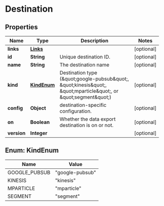 
# Destination

## Properties
Name | Type | Description | Notes
------------ | ------------- | ------------- | -------------
**links** | [**Links**](Links.md) |  |  [optional]
**id** | **String** | Unique destination ID. |  [optional]
**name** | **String** | The destination name |  [optional]
**kind** | [**KindEnum**](#KindEnum) | Destination type (\&quot;google-pubsub\&quot;, \&quot;kinesis\&quot;, \&quot;mparticle\&quot;, or \&quot;segment\&quot;) |  [optional]
**config** | **Object** | destination-specific configuration. |  [optional]
**on** | **Boolean** | Whether the data export destination is on or not. |  [optional]
**version** | **Integer** |  |  [optional]


<a name="KindEnum"></a>
## Enum: KindEnum
Name | Value
---- | -----
GOOGLE_PUBSUB | &quot;google-pubsub&quot;
KINESIS | &quot;kinesis&quot;
MPARTICLE | &quot;mparticle&quot;
SEGMENT | &quot;segment&quot;



